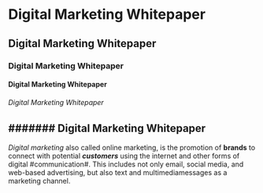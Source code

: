 # Digital Marketing Whitepaper
## Digital Marketing Whitepaper
### Digital Marketing Whitepaper
#### Digital Marketing Whitepaper
###### Digital Marketing Whitepaper
####### Digital Marketing Whitepaper
--------------------------------------------------------------------------------------------------------------------
_Digital marketing_ also called online marketing, is the promotion of **brands** to connect with potential ___customers___ using the internet and other forms of digital #communication#. This includes not only email, social media, and web-based advertising, but also text and multimediamessages as a marketing channel.
